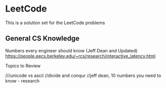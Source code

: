 # LeetCode
This is a solution set for the LeetCode problems


## General CS Knowledge

Numbers every engineer should know (Jeff Dean and Updated)
https://people.eecs.berkeley.edu/~rcs/research/interactive_latency.html


Topics to Review

///unicode vs ascii
//divide and conqur
//jeff dean, 10 numbers you need to know - research